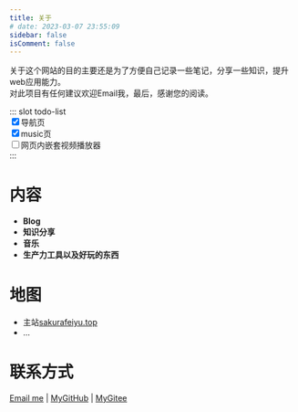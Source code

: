 ```yaml
---
title: 关于
# date: 2023-03-07 23:55:09
sidebar: false
isComment: false
---
```


关于这个网站的目的主要还是为了方便自己记录一些笔记，分享一些知识，提升web应用能力。  
对此项目有任何建议欢迎Email我，最后，感谢您的阅读。

<Content slot-key="todo-list"/>
::: slot todo-list
<div>
    <input name="todo-list" type="checkbox" checked>导航页
    <br/>
    <input name="todo-list" type="checkbox" checked>music页
    <br/>
    <input name="todo-list" type="checkbox">网页内嵌套视频播放器
    <br/>
</div>
:::

# 内容
- **Blog**
- **知识分享**
- **音乐**
- **生产力工具以及好玩的东西**

# 地图
- 主站[sakurafeiyu.top](https://sakurafeiyu.top/)
- ...
# 联系方式
<div>
<i class="iconfont icon-email"></i>
<a target="_blank" rel="noopener" href="mailto:sakurafeiyu666@163.com">Email me</a>
<span>|</span>
<i class="iconfont icon-github"></i>
<a target="_blank" rel="noopener" href="https://github.com/a1046700338">MyGitHub</a>
<span>|</span>
<i class="iconfont icon-gitee-fill-round"></i>
<a target="_blank" rel="noopener" href="https://gitee.com/sakurafeiyu/">MyGitee</a>
</div>